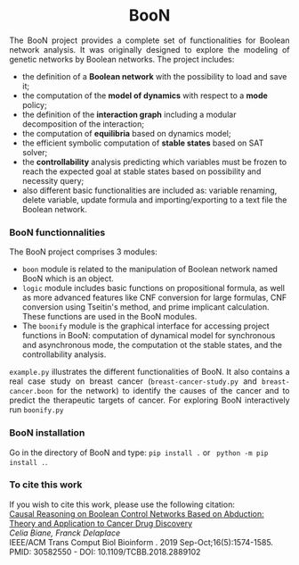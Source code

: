 <style>
h1 {text-align: center;}
p {text-align:justify;}
</style>
<h1 > BooN </h1>
<p>The BooN project provides a complete set of functionalities for Boolean network analysis. 
It was originally designed to explore the modeling of genetic networks by Boolean networks. 
The project includes:</p>
 <ul>
 <li> the definition of a <b>Boolean network</b> with the possibility to load and save it; </li>
 <li> the computation of the <b>model of dynamics</b> with respect to a <b>mode</b> policy; </li>
 <li> the definition of the <b>interaction graph</b> including a modular decomposition of the interaction; </li>
 <li> the computation of <b> equilibria</b> based on dynamics model; </li>
 <li> the efficient symbolic computation of <b>stable states</b> based on SAT solver; </li>
 <li> the <b>controllability</b> analysis predicting which variables must be frozen 
  to reach the expected goal at stable states based on possibility and necessity query;</li>
 <li>also different basic functionalities are included as: variable renaming, delete variable,
 update formula and importing/exporting to a text file the Boolean network. </li>
 </ul>
<h3> BooN functionnalities </h3>
<p>The BooN project comprises 3 modules:</p>
<ul>
<li> <code>boon</code> module is related to the manipulation of Boolean network named BooN which is an object.</li>
<li> <code>logic</code> module includes basic functions on propositional formula,
as well as more advanced features like CNF conversion for large formulas, CNF conversion using Tseitin's method, 
and prime implicant calculation. These functions are used in the BooN modules. </li>
<li> The <code>boonify</code> module is the graphical interface for accessing project functions in BooN:
computation of dynamical model for synchronous and asynchronous mode, the computation ot the stable states, and 
the controllability analysis.</li>
</ul>

<p>
<code>example.py</code> illustrates the different functionalities of BooN.
It also contains a real case study on breast cancer (<code>breast-cancer-study.py</code> and <code>breast-cancer.boon</code> for the network)
to identify the causes of the cancer and to predict the therapeutic targets of cancer.
For exploring BooN interactively run <code>boonify.py</code></p>

<H3>BooN installation</H3>
Go in the directory of BooN and type: <code>pip install .</code> or <code> python -m pip install .</code>.</p>

<H3> To cite this work</H3>
If you wish to cite this work, please use the following citation:<br>
<a href="https://pubmed.ncbi.nlm.nih.gov/30582550/"> Causal Reasoning on Boolean Control Networks Based on Abduction: Theory and Application to Cancer Drug Discovery</a>
<br/>
<i> Celia Biane, Franck Delaplace</i>
<br>
IEEE/ACM Trans Comput Biol Bioinform
. 2019 Sep-Oct;16(5):1574-1585. 
<br>
PMID: 30582550 - DOI: 10.1109/TCBB.2018.2889102

